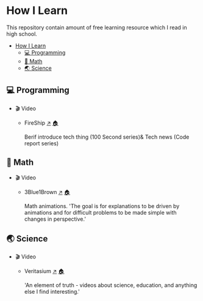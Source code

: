 # How I Learn

This repository contain amount of free learning resource which I read in high school.

- [How I Learn](#how-i-learn)
  - [💻 Programming](#-programming)
  - [🧮 Math](#-math)
  - [🌏 Science](#-science)

## 💻 Programming

- 🎬 Video
  
  - FireShip [↗️](https://www.youtube.com/channel/UCsBjURrPoezykLs9EqgamOA) [🏠](#how-i-learn)
  
    Berif introduce tech thing (100 Second series)& Tech news (Code report series)
  

## 🧮 Math

- 🎬 Video
  
  - 3Blue1Brown [↗️](https://www.youtube.com/@3blue1brown) [🏠](#how-i-learn)

    Math animations. 'The goal is for explanations to be driven by animations and for difficult problems to be made simple with changes in perspective.'
  

## 🌏 Science

- 🎬 Video
  
  - Veritasium [↗️](https://www.youtube.com/@veritasium) [🏠](#how-i-learn)
  
    'An element of truth - videos about science, education, and anything else I find interesting.'
  

